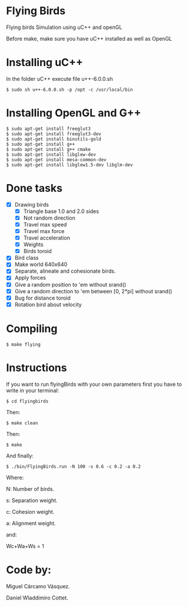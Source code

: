 Flying Birds
===========

Flying birds Simulation using uC++ and openGL

Before make, make sure you have uC++ installed as well as OpenGL

Installing uC++
===============

In the folder uC++ execute file u++-6.0.0.sh

	$ sudo sh u++-6.0.0.sh -p /opt -c /usr/local/bin

Installing OpenGL and G++
==================
	$ sudo apt-get install freeglut3
	$ sudo apt-get install freeglut3-dev 
	$ sudo apt-get install binutils-gold
	$ sudo apt-get install g++
	$ sudo apt-get install g++ cmake
	$ sudo apt-get install libglew-dev
	$ sudo apt-get install mesa-common-dev
	$ sudo apt-get install libglew1.5-dev libglm-dev

Done tasks
==================
- [x] Drawing birds
	- [x] Triangle base 1.0 and 2.0 sides
	- [x] Not random direction
	- [x] Travel max speed
	- [x] Travel max force
	- [x] Travel acceleration
 	- [x] Weights
 	- [x] Birds toroid
- [x] Bird class
- [x] Make world 640x640
- [x] Separate, alineate and cohesionate birds.
- [x] Apply forces
- [x] Give a random position to 'em without srand() 
- [x] Give a random direction to 'em between [0, 2*pi] without srand()
- [x] Bug for distance toroid
- [x] Rotation bird about velocity

Compiling
==================
	$ make flying

Instructions
========================
If you want to run flyingBirds with your own parameters first you have to write in your terminal:

	$ cd flyingbirds

Then:

	$ make clean
	
Then:

	$ make

And finally:

	$ ./bin/FlyingBirds.run -N 100 -s 0.6 -c 0.2 -a 0.2

Where:

N: Number of birds.

s: Separation weight.

c: Cohesion weight.

a: Alignment weight.

and:

Wc+Wa+Ws = 1


Code by:
======================================
Miguel Cárcamo Vásquez.

Daniel Wladdimiro Cottet.